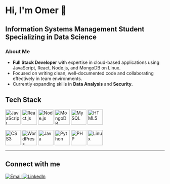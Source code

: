 # Hi, I'm Omer 👋  

## **Information Systems Management Student Specializing in Data Science**

### About Me
- **Full Stack Developer** with expertise in cloud-based applications using JavaScript, React, Node.js, and MongoDB on Linux.
- Focused on writing clean, well-documented code and collaborating effectively in team environments.
- Currently expanding skills in **Data Analysis** and **Security**.

## Tech Stack

<p>
  <!-- Row 1 -->
  <img src="https://cdn.jsdelivr.net/gh/devicons/devicon/icons/javascript/javascript-original.svg" width="48" height="48" alt="JavaScript" />
  <img src="https://cdn.jsdelivr.net/gh/devicons/devicon/icons/react/react-original.svg" width="48" height="48" alt="React.js" />
  <img src="https://cdn.jsdelivr.net/gh/devicons/devicon/icons/nodejs/nodejs-original.svg" width="48" height="48" alt="Node.js" />
  <img src="https://cdn.jsdelivr.net/gh/devicons/devicon/icons/mongodb/mongodb-original.svg" width="48" height="48" alt="MongoDB" />
  <img src="https://cdn.jsdelivr.net/gh/devicons/devicon/icons/mysql/mysql-original.svg" width="48" height="48" alt="MySQL" />
  <img src="https://cdn.jsdelivr.net/gh/devicons/devicon/icons/html5/html5-original.svg" width="48" height="48" alt="HTML5" />
</p>
<p>
  <!-- Row 2 -->
  <img src="https://cdn.jsdelivr.net/gh/devicons/devicon/icons/css3/css3-original.svg" width="48" height="48" alt="CSS3" />
  <img src="https://cdn.jsdelivr.net/gh/devicons/devicon/icons/wordpress/wordpress-original.svg" width="48" height="48" alt="WordPress" />
  <img src="https://cdn.jsdelivr.net/gh/devicons/devicon/icons/java/java-original.svg" width="48" height="48" alt="Java" />
  <img src="https://cdn.jsdelivr.net/gh/devicons/devicon/icons/python/python-original.svg" width="48" height="48" alt="Python" />
  <img src="https://cdn.jsdelivr.net/gh/devicons/devicon/icons/php/php-original.svg" width="48" height="48" alt="PHP" />
  <img src="https://cdn.jsdelivr.net/gh/devicons/devicon/icons/linux/linux-original.svg" width="48" height="48" alt="Linux" />
</p>

---

## Connect with me

<p>
  <a href="mailto:omerel963@gmail.com">
    <img src="https://img.shields.io/badge/Email-D14836?style=for-the-badge&logo=gmail&logoColor=white" alt="Email" />
  </a>
  <a href="https://www.linkedin.com/in/omer-elkayam">
    <img src="https://img.shields.io/badge/LinkedIn-0077B5?style=for-the-badge&logo=linkedin&logoColor=white" alt="LinkedIn" />
  </a>
</p>
